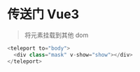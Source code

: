 # 传送门 Vue3
> 将元素挂载到其他 dom
```js
<teleport to="body">
  <div class="mask" v-show="show"></div>
</teleport>
```
